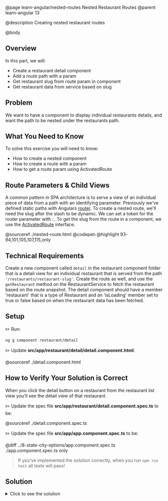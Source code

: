 @page learn-angular/nested-routes Nested Restaurant Routes
@parent learn-angular 13

@description Creating nested restaurant routes

@body

## Overview

In this part, we will:

- Create a restaurant detail component
- Add a route path with a param
- Get restaurant slug from route param in component
- Get restaurant data from service based on slug

## Problem

We want to have a component to display individual restaurants details, and want the path to be nested under the restaurants path.

## What You Need to Know

To solve this exercise you will need to know:

- How to create a nested component
- How to create a route with a param
- How to get a route param using ActivatedRoute

## Route Parameters & Child Views

A common pattern in SPA architecture is to serve a view of an individual piece of data from a path with an identifying parameter. Previously we've defined static paths with Angulars <a href="https://angular.io/guide/router" target="_blank">router</a>. To create a nested route, we'll need the slug after the slash to be dynamic. We can set a token for the router parameter with `:`. To get the slug from the route in a component, we use the <a href="https://angular.io/api/router/ActivatedRoute" target="_blank">ActivatedRoute</a> interface.

@sourceref ./nested-route.html
@codepen
@highlight 93-94,101,105,107,115,only

## Technical Requirements

Create a new component called `detail` in the restaurant component folder that is a detail view for an individual restaurant that is served from the path `'/restaurants/restaurant-slug'`. Create the route as well, and use the `getRestaurant` method on the RestaurantService to fetch the restaurant based on the route snapshot. The detail component should have a member 'restaurant' that is a type of Restaurant and an 'isLoading' member set to true or false based on when the restaurant data has been fetched.

## Setup

✏️ Run:

```bash
ng g component restaurant/detail
```

✏️ Update **src/app/restaurant/detail/detail.component.html**:

@sourceref ./detail.component.html

## How to Verify Your Solution is Correct

When you click the detail button on a restaurant from the restaurant list view you'll see the detail view of that restaurant.

✏️ Update the spec file **src/app/restaurant/detail.component.spec.ts** to be:

@sourceref ./detail.component.spec.ts

✏️ Update the spec file **src/app/app.component.spec.ts** to be:

@diff ../8-state-city-options/app.component.spec.ts ./app.component.spec.ts only

> If you've implemented the solution correctly, when you run `npm run test` all tests will pass!

## Solution

<details>
<summary>Click to see the solution</summary>
✏️ Update **src/app/app-routing.module.ts**

@diff ../4-adding-routing/app-routing.module.ts ./app-routing.module.ts

✏️ Update **src/app/restaurant/detail/detail.component.ts**

@diff ./detail.component-starter.ts ./detail.component.ts

</details>
